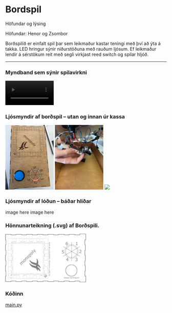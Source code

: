 # Bordspil

Höfundar og lýsing

Höfundar: Henor og Zsombor

Borðspilið er einfalt spil þar sem leikmaður kastar teningi með því að ýta á takka. LED hringur sýnir niðurstöðuna með rauðum ljósum. Ef leikmaður lendir á sérstökum reit með segli virkjast reed switch og spilar hljóð.

---

### Myndband sem sýnir spilavirkni
<video width="30%" controls>
  <source src="https://github.com/henork2110/Bordspil/blob/main/IMG_3614-2.mp4?raw=true" type="video/mp4">
</video>



### Ljósmyndir af borðspil – utan og innan úr kassa
<img src="https://github.com/henork2110/Bordspil/blob/main/IMG_3611.jpeg?raw=true" width="30%">
<img src="https://github.com/henork2110/Bordspil/blob/main/IMG_3610.jpeg?raw=true" width="30%">
<img src="https://github.com/henork2110/Bordspil/blob/main/IMG_3609.jpeg?raw=true" width="30%">


### Ljósmyndir af lóðun – báðar hliðar
image here
image here


### Hönnunarteikning (.svg) af Borðspili.
<img src="https://github.com/henork2110/Bordspil/blob/main/game%20box.svg?raw=true" width="50%">


### Kóðinn
[main.py](https://github.com/henork2110/Bordspil/blob/main/main%20(1).py)

